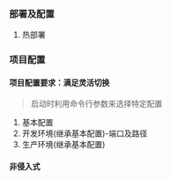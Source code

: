 

### 部署及配置
1. 热部署


### 项目配置

#### 项目配置要求：满足灵活切换
> 启动时利用命令行参数来选择特定配置
1. 基本配置
2. 开发环境(继承基本配置)-端口及路径
3. 生产环境(继承基本配置)


#### 非侵入式

